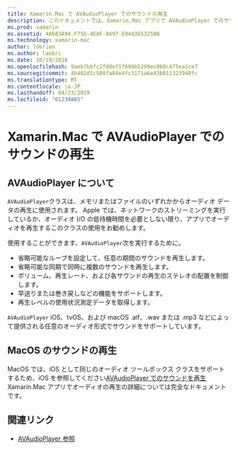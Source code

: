 ```yaml
---
title: Xamarin.Mac で AVAudioPlayer でのサウンドの再生
description: このドキュメントでは、Xamarin.Mac アプリで AVAudioPlayer でのサウンドを再生する方法について説明します。 AVAudioPlayer で高レベルより詳細にについてを説明するその他のドキュメントへのリンクがについて説明します。
ms.prod: xamarin
ms.assetid: 4A683A94-F75D-4EAF-8497-E9443653250B
ms.technology: xamarin-mac
author: lobrien
ms.author: laobri
ms.date: 10/19/2016
ms.openlocfilehash: 9aeb7bbfc2fddef1f690b5299ec060c475ea1ce7
ms.sourcegitcommit: 4b402d1c508fa84e4fc3171a6e43b811323948fc
ms.translationtype: MT
ms.contentlocale: ja-JP
ms.lasthandoff: 04/23/2019
ms.locfileid: "61234865"
---
```

# <a name="playing-sound-with-avaudioplayer-in-xamarinmac"></a>Xamarin.Mac で AVAudioPlayer でのサウンドの再生

## <a name="about-the-avaudioplayer"></a>AVAudioPlayer について

`AVAudioPlayer`クラスは、メモリまたはファイルのいずれかからオーディオ データの再生に使用されます。 Apple では、ネットワークのストリーミングを実行しているか、オーディオ I/O の低待機時間を必要としない限り、アプリでオーディオを再生するこのクラスの使用をお勧めします。

使用することができます、`AVAudioPlayer`次を実行するために。

- 省略可能なループを設定して、任意の期間のサウンドを再生します。
- 省略可能な同期で同時に複数のサウンドを再生します。
- ボリューム、再生レート、および各サウンドの再生のステレオの配置を制御します。
- 早送りまたは巻き戻しなどの機能をサポートします。
- 再生レベルの使用状況測定データを取得します。

`AVAudioPlayer` iOS、tvOS、および macOS .aif、.wav または .mp3 などによって提供される任意のオーディオ形式でサウンドをサポートしています。

## <a name="playing-sounds-in-macos"></a>MacOS のサウンドの再生

MacOS では、iOS として同じのオーディオ ツールボックス クラスをサポートするため、iOS を参照してください[AVAudioPlayer でのサウンドを再生](https://github.com/xamarin/recipes/tree/master/Recipes/ios/media/sound/avaudioplayer)Xamarin.Mac アプリでオーディオの再生の詳細については完全なドキュメントです。

## <a name="related-links"></a>関連リンク

- [AVAudioPlayer 参照](https://developer.apple.com/documentation/avfoundation/avaudioplayer)

